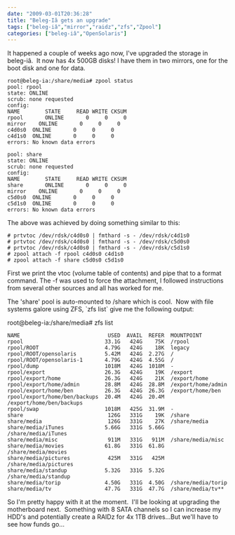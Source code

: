```yaml
---
date: "2009-03-01T20:36:28"
title: "Beleg-Iâ gets an upgrade"
tags: ["beleg-iâ","mirror","raidz","zfs","Zpool"]
categories: ["beleg-iâ","OpenSolaris"]
---
```


It happened a couple of weeks ago now, I've upgraded the storage in beleg-iâ.  It now has 4x 500GB disks!
I have them in two mirrors, one for the boot disk and one for data.


```
root@beleg-ia:/share/media# zpool status
pool: rpool
state: ONLINE
scrub: none requested
config:
NAME        STATE     READ WRITE CKSUM
rpool       ONLINE       0     0     0
mirror    ONLINE       0     0     0
c4d0s0  ONLINE       0     0     0
c4d1s0  ONLINE       0     0     0
errors: No known data errors

pool: share
state: ONLINE
scrub: none requested
config:
NAME        STATE     READ WRITE CKSUM
share       ONLINE       0     0     0
mirror    ONLINE       0     0     0
c5d0s0  ONLINE       0     0     0
c5d1s0  ONLINE       0     0     0
errors: No known data errors

```
The above was achieved by doing something similar to this:
```
# prtvtoc /dev/rdsk/c4d0s0 | fmthard -s - /dev/rdsk/c4d1s0
# prtvtoc /dev/rdsk/c4d0s0 | fmthard -s - /dev/rdsk/c5d0s0
# prtvtoc /dev/rdsk/c4d0s0 | fmthard -s - /dev/rdsk/c5d1s0
# zpool attach -f rpool c4d0s0 c4d1s0
# zpool attach -f share c5d0s0 c5d1s0
```

First we print the vtoc (volume table of contents) and pipe that to a format command.
The -f was used to force the attachment, I followed instructions from several other sources and all has worked for me.

The 'share' pool is auto-mounted to /share which is cool.  Now with file systems galore using ZFS, \`zfs list\` give me the following output:


root@beleg-ia:/share/media# zfs list
```
NAME                            USED  AVAIL  REFER  MOUNTPOINT
rpool                          33.1G   424G    75K  /rpool
rpool/ROOT                     4.79G   424G    18K  legacy
rpool/ROOT/opensolaris         5.42M   424G  2.27G  /
rpool/ROOT/opensolaris-1       4.79G   424G  4.55G  /
rpool/dump                     1018M   424G  1018M  -
rpool/export                   26.3G   424G    19K  /export
rpool/export/home              26.3G   424G    21K  /export/home
rpool/export/home/admin        28.8M   424G  28.8M  /export/home/admin
rpool/export/home/ben          26.3G   424G  26.3G  /export/home/ben
rpool/export/home/ben/backups  20.4M   424G  20.4M  /export/home/ben/backups
rpool/swap                     1018M   425G  31.9M  -
share                           126G   331G    19K  /share
share/media                     126G   331G    27K  /share/media
share/media/iTunes             5.66G   331G  5.66G  /share/media/iTunes
share/media/misc                911M   331G   911M  /share/media/misc
share/media/movies             61.8G   331G  61.8G  /share/media/movies
share/media/pictures            425M   331G   425M  /share/media/pictures
share/media/standup            5.32G   331G  5.32G  /share/media/standup
share/media/torip              4.50G   331G  4.50G  /share/media/torip
share/media/tv                 47.7G   331G  47.7G  /share/media/tv**
```

So I'm pretty happy with it at the moment.  I'll be looking at upgrading the motherboard next.  Something with 8 SATA channels so I can increase my HDD's and potentially create a RAIDz for 4x 1TB drives...But we'll have to see how funds go...
